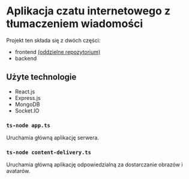 # Aplikacja czatu internetowego z tłumaczeniem wiadomości

Projekt ten składa się z dwóch części:

* frontend [(oddzielne repozytorium)](https://github.com/jakubmaniak/chat-webapp)
* backend

## Użyte technologie

* React.js
* Express.js
* MongoDB
* Socket.IO

### `ts-node app.ts`

Uruchamia główną aplikację serwera.

### `ts-node content-delivery.ts`

Uruchamia główną aplikację odpowiedzialną za dostarczanie obrazów i avatarów.